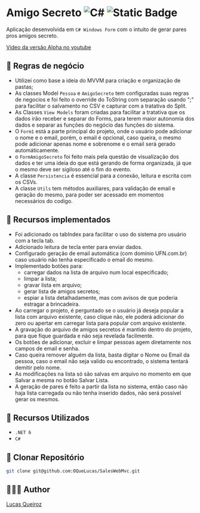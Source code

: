 ﻿# Amigo Secreto ![C#](https://img.shields.io/badge/c%23-%23239120.svg?logo=c-sharp&logoColor=white) ![Static Badge](https://img.shields.io/badge/6.0-blueviolet?logo=.net&logoColor=white) 

Aplicação desenvolvida em `C# Windows Form` com o intuito de gerar pares pros amigos secreto.

[Video da versão Alpha no youtube](https://youtu.be/Ri8pkEohAXI)

## 📏 Regras de negócio

- Utilizei como base a ideia do MVVM para criação e organização de pastas;
- As classes Model `Pessoa` e `AmigoSecreto` tem configuradas suas regras de negocios e foi feito o override do ToString com separação usando ";" para facilitar o salvamento no CSV e capturar com a tratativa do Split.
- As Classes `View Models` foram criadas para facilitar a tratativa que os dados irão receber e separar do Forms, para terem maior autonomia dos dados e separar as funções do negócio das funções do sistema.
- O `Form1` está a parte principal do projeto, onde o usuário pode adicionar o nome e o email, porém, o email é opcional, caso queira, o mesmo pode adicionar apenas nome e sobrenome e o email será gerado automáticamente.
- o `FormAmigoSecreto` foi feito mais pela questão de visualização dos dados e ter uma ideia do que está gerando de forma organizada, já que o mesmo deve ser sigiloso até o fim do evento.
- A classe `Persistencia` é essencial para a conexão, leitura e escrita com os CSVs.
- A classe `Utils` tem métodos auxiliares, para validação de email e geração do mesmo, para poder ser acessado em momentos necessários do codigo.

## 📲 Recursos implementados
- Foi adicionado os tabIndex para facilitar o uso do sistema pro usuário com a tecla tab.
- Adicionado leitura de tecla enter para enviar dados.
- Configurado geração de email automática (com domínio UFN.com.br) caso usuário não tenha especificado o email do mesmo.
- Implementado botões para:
	- carregar dados na lista de arquivo num local especificado;
	- limpar a lista;
	- gravar lista em arquivo;
	- gerar lista de amigos secretos;
	- espiar a lista detalhadamente, mas com avisos de que poderia estragar a brincadeira.
- Ao carregar o projeto, é perguntado se o usuário já deseja popular a lista com arquivo existente, caso clique não, ele poderá adicionar do zero ou apertar em carregar lista para popular com arquivo existente.
- A gravação do arquivo de amigos secretos é mantido dentro do projeto, para que fique guardada e não seja revelada facilmente.
- Os botões de adicionar, excluir e limpar pessoas agem diretamente nos campos de email e senha.
- Caso queira remover alguém da lista, basta digitar o Nome ou Email da pessoa, caso o email não seja valido ou encontrado, o sistema tentará demitir pelo nome.
- As modificações na lista só são salvas em arquivo no momento em que Salvar a mesma no botão Salvar Lista.
- A geração de pares é feito a partir da lista no sistema, então caso não haja lista carregada ou não tenha inserido dados, não será possível gerar os mesmos.

## 🔧 Recursos Utilizados

- ``.NET 6``
- ``C#``

## 🔻 Clonar Repositório

```bash
git clone git@github.com:OQueLucas/SalesWebMvc.git
```

## 👨🏻‍🦱 Author
[Lucas Queiroz](https://github.com/OQueLucas/)
